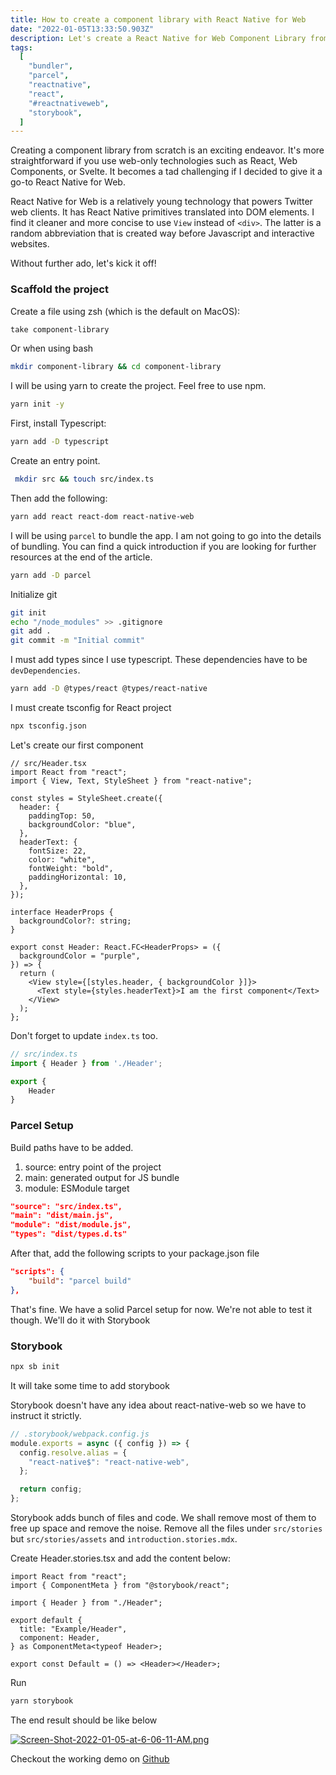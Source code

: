```yaml
---
title: How to create a component library with React Native for Web
date: "2022-01-05T13:33:50.903Z"
description: Let's create a React Native for Web Component Library from scratch
tags:
  [
    "bundler",
    "parcel",
    "reactnative",
    "react",
    "#reactnativeweb",
    "storybook",
  ]
---
```


Creating a component library from scratch is an exciting endeavor. It's more straightforward if you use web-only technologies such as React, Web Components, or Svelte. It becomes a tad challenging if I decided to give it a go-to React Native for Web.

React Native for Web is a relatively young technology that powers Twitter web clients. It has React Native primitives translated into DOM elements. I find it cleaner and more concise to use `View` instead of `<div>`. The latter is a random abbreviation that is created way before Javascript and interactive websites.


Without further ado, let's kick it off!

### Scaffold the project

Create a file using zsh (which is the default on MacOS):
```sh
take component-library
```

Or when using bash
```sh
mkdir component-library && cd component-library
```

I will be using yarn to create the project. Feel free to use npm.

```sh
yarn init -y
```

First, install Typescript:

```sh
yarn add -D typescript
```

Create an entry point.

```sh
 mkdir src && touch src/index.ts
```

Then add the following:

```sh
yarn add react react-dom react-native-web
```

I will be using `parcel` to bundle the app. I am not going to go into the details of bundling. You can find a quick introduction if you are looking for further resources at the end of the article.


```sh
yarn add -D parcel
```

Initialize git

```sh
git init
echo "/node_modules" >> .gitignore
git add .
git commit -m "Initial commit"
```

I must add types since I use typescript. These dependencies have to be `devDependencies`.

```sh
yarn add -D @types/react @types/react-native
```

I must create tsconfig for React project
```sh
npx tsconfig.json
```

Let's create our first component



```tsx
// src/Header.tsx
import React from "react";
import { View, Text, StyleSheet } from "react-native";

const styles = StyleSheet.create({
  header: {
    paddingTop: 50,
    backgroundColor: "blue",
  },
  headerText: {
    fontSize: 22,
    color: "white",
    fontWeight: "bold",
    paddingHorizontal: 10,
  },
});

interface HeaderProps {
  backgroundColor?: string;
}

export const Header: React.FC<HeaderProps> = ({
  backgroundColor = "purple",
}) => {
  return (
    <View style={[styles.header, { backgroundColor }]}>
      <Text style={styles.headerText}>I am the first component</Text>
    </View>
  );
};
```

Don't forget to update `index.ts` too.

```ts
// src/index.ts
import { Header } from './Header';

export {
	Header
}
```


### Parcel Setup

Build paths have to be added.

1. source: entry point of the project
2. main: generated output for JS bundle
3. module: ESModule target

```json
"source": "src/index.ts",
"main": "dist/main.js",
"module": "dist/module.js",
"types": "dist/types.d.ts"
```

After that, add the following scripts to your package.json file

```json
"scripts": {
	"build": "parcel build"
},

```

That's fine. We have a solid Parcel setup for now. We're not able to test it though. We'll do it with Storybook


### Storybook


```sh
npx sb init
```

It will take some time to add storybook


Storybook doesn't have any idea about react-native-web so we have to instruct it strictly.

```js
// .storybook/webpack.config.js
module.exports = async ({ config }) => {
  config.resolve.alias = {
    "react-native$": "react-native-web",
  };

  return config;
};
```


Storybook adds bunch of files and code. We shall remove most of them to free up space and remove the noise. Remove all the files under `src/stories` but `src/stories/assets` and `introduction.stories.mdx`.


Create Header.stories.tsx and add the content below:
```tsx
import React from "react";
import { ComponentMeta } from "@storybook/react";

import { Header } from "./Header";

export default {
  title: "Example/Header",
  component: Header,
} as ComponentMeta<typeof Header>;

export const Default = () => <Header></Header>;
```

Run

```sh
yarn storybook
```

The end result should be like below

[![Screen-Shot-2022-01-05-at-6-06-11-AM.png](https://i.postimg.cc/MZn5QS8b/Screen-Shot-2022-01-05-at-6-06-11-AM.png)](https://postimg.cc/HjCXqFnV)


Checkout the working demo on [Github](https://github.com/muratcakmak/react-native-web-component-library)